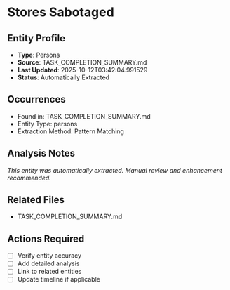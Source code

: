 # Stores Sabotaged

## Entity Profile
- **Type**: Persons
- **Source**: TASK_COMPLETION_SUMMARY.md
- **Last Updated**: 2025-10-12T03:42:04.991529
- **Status**: Automatically Extracted

## Occurrences
- Found in: TASK_COMPLETION_SUMMARY.md
- Entity Type: persons
- Extraction Method: Pattern Matching

## Analysis Notes
*This entity was automatically extracted. Manual review and enhancement recommended.*

## Related Files
- TASK_COMPLETION_SUMMARY.md

## Actions Required
- [ ] Verify entity accuracy
- [ ] Add detailed analysis
- [ ] Link to related entities
- [ ] Update timeline if applicable
